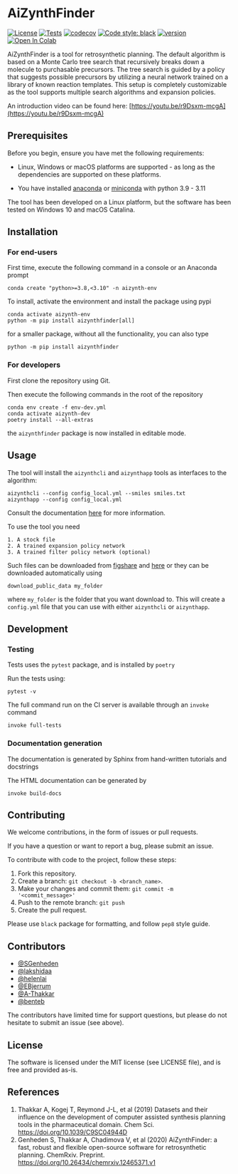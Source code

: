# AiZynthFinder

[![License](https://img.shields.io/github/license/MolecularAI/aizynthfinder)](https://github.com/MolecularAI/aizynthfinder/blob/master/LICENSE)
[![Tests](https://github.com/MolecularAI/aizynthfinder/workflows/tests/badge.svg)](https://github.com/MolecularAI/aizynthfinder/actions?workflow=tests)
[![codecov](https://codecov.io/gh/MolecularAI/aizynthfinder/branch/master/graph/badge.svg)](https://codecov.io/gh/MolecularAI/aizynthfinder)
[![Code style: black](https://img.shields.io/badge/code%20style-black-000000.svg)](https://github.com/python/black) 
[![version](https://img.shields.io/github/v/release/MolecularAI/aizynthfinder)](https://github.com/MolecularAI/aizynthfinder/releases)
[![Open In Colab](https://colab.research.google.com/assets/colab-badge.svg)](https://colab.research.google.com/github/MolecularAI/aizynthfinder/blob/master/contrib/notebook.ipynb)

AiZynthFinder is a tool for retrosynthetic planning. The default algorithm is based on a Monte Carlo tree search that recursively breaks down a molecule to purchasable precursors. The tree search is guided by a policy that suggests possible precursors by utilizing a neural network trained on a library of known reaction templates. This setup is completely customizable as the tool
supports multiple search algorithms and expansion policies.

An introduction video can be found here: [https://youtu.be/r9Dsxm-mcgA](https://youtu.be/r9Dsxm-mcgA)

## Prerequisites

Before you begin, ensure you have met the following requirements:

* Linux, Windows or macOS platforms are supported - as long as the dependencies are supported on these platforms.

* You have installed [anaconda](https://www.anaconda.com/) or [miniconda](https://docs.conda.io/en/latest/miniconda.html) with python 3.9 - 3.11

The tool has been developed on a Linux platform, but the software has been tested on Windows 10 and macOS Catalina.

## Installation

### For end-users

First time, execute the following command in a console or an Anaconda prompt

    conda create "python>=3.8,<3.10" -n aizynth-env

To install, activate the environment and install the package using pypi

    conda activate aizynth-env
    python -m pip install aizynthfinder[all]

for a smaller package, without all the functionality, you can also type

    python -m pip install aizynthfinder

### For developers

First clone the repository using Git.

Then execute the following commands in the root of the repository 

    conda env create -f env-dev.yml
    conda activate aizynth-dev
    poetry install --all-extras
    
the `aizynthfinder` package is now installed in editable mode.


## Usage

The tool will install the `aizynthcli` and `aizynthapp` tools
as interfaces to the algorithm:

    aizynthcli --config config_local.yml --smiles smiles.txt
    aizynthapp --config config_local.yml


Consult the documentation [here](https://molecularai.github.io/aizynthfinder/) for more information.

To use the tool you need

    1. A stock file
    2. A trained expansion policy network
    3. A trained filter policy network (optional)
    
Such files can be downloaded from [figshare](https://figshare.com/articles/AiZynthFinder_a_fast_robust_and_flexible_open-source_software_for_retrosynthetic_planning/12334577) and [here](https://figshare.com/articles/dataset/A_quick_policy_to_filter_reactions_based_on_feasibility_in_AI-guided_retrosynthetic_planning/13280507) or they can be downloaded automatically using

```
download_public_data my_folder
```

where ``my_folder`` is the folder that you want download to.
This will create a ``config.yml`` file that you can use with either ``aizynthcli`` or ``aizynthapp``.

## Development

### Testing

Tests uses the ``pytest`` package, and is installed by `poetry`

Run the tests using:

    pytest -v

The full command run on the CI server is available through an `invoke` command

    invoke full-tests
    
 ### Documentation generation

The documentation is generated by Sphinx from hand-written tutorials and docstrings

The HTML documentation can be generated by

    invoke build-docs

## Contributing

We welcome contributions, in the form of issues or pull requests.

If you have a question or want to report a bug, please submit an issue.


To contribute with code to the project, follow these steps:

1. Fork this repository.
2. Create a branch: `git checkout -b <branch_name>`.
3. Make your changes and commit them: `git commit -m '<commit_message>'`
4. Push to the remote branch: `git push`
5. Create the pull request.

Please use ``black`` package for formatting, and follow ``pep8`` style guide.


## Contributors

* [@SGenheden](https://www.github.com/SGenheden)
* [@lakshidaa](https://github.com/Lakshidaa)
* [@helenlai](https://github.com/helenlai)
* [@EBjerrum](https://www.github.com/EBjerrum)
* [@A-Thakkar](https://www.github.com/A-Thakkar)
* [@benteb](https://www.github.com/benteb)

The contributors have limited time for support questions, but please do not hesitate to submit an issue (see above).

## License

The software is licensed under the MIT license (see LICENSE file), and is free and provided as-is.

## References

1. Thakkar A, Kogej T, Reymond J-L, et al (2019) Datasets and their influence on the development of computer assisted synthesis planning tools in the pharmaceutical domain. Chem Sci. https://doi.org/10.1039/C9SC04944D
2. Genheden S, Thakkar A, Chadimova V, et al (2020) AiZynthFinder: a fast, robust and flexible open-source software for retrosynthetic planning. ChemRxiv. Preprint. https://doi.org/10.26434/chemrxiv.12465371.v1
